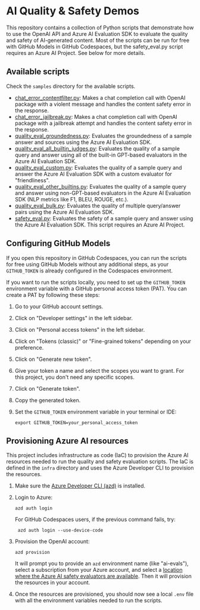 # AI Quality & Safety Demos

This repository contains a collection of Python scripts that demonstrate how to use the OpenAI API and Azure AI Evaluation SDK to evaluate the quality and safety of AI-generated content. Most of the scripts can be run for free with GitHub Models in GitHub Codespaces, but the safety_eval.py script requires an Azure AI Project. See below for more details.

## Available scripts

Check the `samples` directory for the available scripts.

* [chat_error_contentfilter.py](samples/chat_error_contentfilter.py): Makes a chat completion call with OpenAI package with a violent message and handles the content safety error in the response.
* [chat_error_jailbreak.py](samples/chat_error_jailbreak.py): Makes a chat completion call with OpenAI package with a jailbreak attempt and handles the content safety error in the response.
* [quality_eval_groundedness.py](samples/quality_eval_groundedness.py): Evaluates the groundedness of a sample answer and sources using the Azure AI Evaluation SDK.
* [quality_eval_all_builtin_judges.py](samples/quality_eval_all_builtin_judges.py): Evaluates the quality of a sample query and answer using all of the built-in GPT-based evaluators in the Azure AI Evaluation SDK.
* [quality_eval_custom.py](samples/quality_eval_custom.py): Evaluates the quality of a sample query and answer the Azure AI Evaluation SDK with a custom evaluator for "friendliness".
* [quality_eval_other_builtins.py](samples/quality_eval_other_builtins.py): Evaluates the quality of a sample query and answer using non-GPT-based evaluators in the Azure AI Evaluation SDK (NLP metrics like F1, BLEU, ROUGE, etc.).
* [quality_eval_bulk.py](samples/quality_eval_bulk.py): Evaluates the quality of multiple query/answer pairs using the Azure AI Evaluation SDK.
* [safety_eval.py](samples/safety_eval.py): Evaluates the safety of a sample query and answer using the Azure AI Evaluation SDK. This script requires an Azure AI Project.

## Configuring GitHub Models

If you open this repository in GitHub Codespaces, you can run the scripts for free using GitHub Models without any additional steps, as your `GITHUB_TOKEN` is already configured in the Codespaces environment.

If you want to run the scripts locally, you need to set up the `GITHUB_TOKEN` environment variable with a GitHub personal access token (PAT). You can create a PAT by following these steps:

1. Go to your GitHub account settings.
2. Click on "Developer settings" in the left sidebar.
3. Click on "Personal access tokens" in the left sidebar.
4. Click on "Tokens (classic)" or "Fine-grained tokens" depending on your preference. 
5. Click on "Generate new token".
6. Give your token a name and select the scopes you want to grant. For this project, you don't need any specific scopes.
7. Click on "Generate token".
8. Copy the generated token.
9. Set the `GITHUB_TOKEN` environment variable in your terminal or IDE:

    ```shell
    export GITHUB_TOKEN=your_personal_access_token
    ```

## Provisioning Azure AI resources

This project includes infrastructure as code (IaC) to provision the Azure AI resources needed to run the quality and safety evaluation scripts. The IaC is defined in the `infra` directory and uses the Azure Developer CLI to provision the resources. 

1. Make sure the [Azure Developer CLI (azd)](https://aka.ms/install-azd) is installed.

2. Login to Azure:

    ```shell
    azd auth login
    ```

    For GitHub Codespaces users, if the previous command fails, try:

   ```shell
    azd auth login --use-device-code
    ```

3. Provision the OpenAI account:

    ```shell
    azd provision
    ```

    It will prompt you to provide an `azd` environment name (like "ai-evals"), select a subscription from your Azure account, and select a [location where the Azure AI safety evaluators are available](https://learn.microsoft.com/azure/ai-foundry/how-to/develop/evaluate-sdk#region-support). Then it will provision the resources in your account.

4. Once the resources are provisioned, you should now see a local `.env` file with all the environment variables needed to run the scripts.